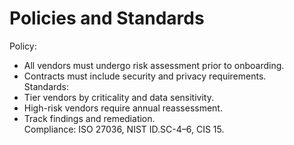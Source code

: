 # Policies and Standards
Policy:
- All vendors must undergo risk assessment prior to onboarding.  
- Contracts must include security and privacy requirements.  
Standards:
- Tier vendors by criticality and data sensitivity.  
- High-risk vendors require annual reassessment.  
- Track findings and remediation.  
Compliance: ISO 27036, NIST ID.SC-4–6, CIS 15.
